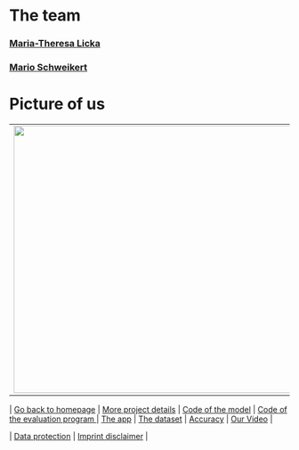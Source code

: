 # The team

### [Maria-Theresa Licka](./Maria-Theresa_Licka.md) 
### [Mario Schweikert](./Mario.md)

# Picture of us
<table>
<tr>
<td>
<img src="https://matheli.github.io/Fall_Detection_App_AI/res/Mario.png"width=500 height=480>
</td>
<td>
<img src="https://matheli.github.io/Fall_Detection_App_AI/res/MariaTheresa.jpg"width=650 height=480>
</td>
</tr>
</table>








| [Go back to homepage](https://matheli.github.io/Fall_Detection_App_AI/.) | [More project details](https://matheli.github.io/Fall_Detection_App_AI/posts/More%20details.html) |  [Code of the model](https://matheli.github.io/Fall_Detection_App_AI/posts/First_model.html) | [Code of the evaluation program ](https://matheli.github.io/Fall_Detection_App_AI/posts/Second_model.html)  | [The app](https://matheli.github.io/Fall_Detection_App_AI/posts/The_app_code.html) | [The dataset](https://matheli.github.io/Fall_Detection_App_AI/posts/The_dataset.html) | [Accuracy](https://matheli.github.io/Fall_Detection_App_AI/posts/Accuracy.html) | [Our Video](https://matheli.github.io/Fall_Detection_App_AI/posts/The_Video.html) |

| [Data protection](https://matheli.github.io/Fall_Detection_App_AI/posts/Datenschutzerkl%C3%A4rung) | [Imprint disclaimer](https://matheli.github.io/Fall_Detection_App_AI/posts/Impressum_Haftungsauschluss) |

